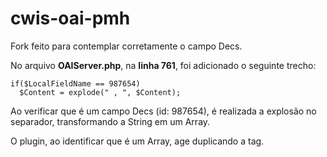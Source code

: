cwis-oai-pmh
============

Fork feito para contemplar  corretamente o campo Decs.

No arquivo __OAIServer.php__, na __linha 761__, foi adicionado o seguinte trecho:

```
if($LocalFieldName == 987654)
  $Content = explode(" , ", $Content);
```

Ao verificar que é um campo Decs (id: 987654), é realizada a explosão no separador, transformando a String em um Array.

O plugin, ao identificar que é um Array, age duplicando a tag.
